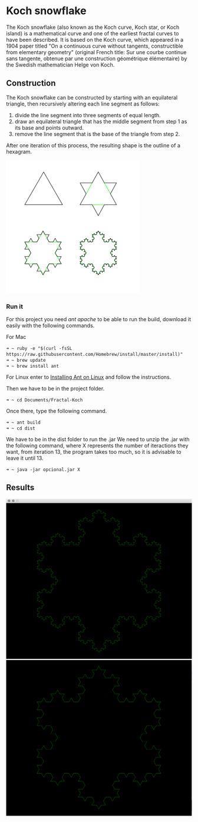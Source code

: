 # Koch snowflake

The Koch snowflake (also known as the Koch curve, Koch star, or Koch island) is a mathematical curve and one of the earliest fractal curves to have been described. It is based on the Koch curve, which appeared in a 1904 paper titled "On a continuous curve without tangents, constructible from elementary geometry" (original French title: Sur une courbe continue sans tangente, obtenue par une construction géométrique élémentaire) by the Swedish mathematician Helge von Koch.

## Construction

The Koch snowflake can be constructed by starting with an equilateral triangle, then recursively altering each line segment as follows:

1. divide the line segment into three segments of equal length.
2. draw an equilateral triangle that has the middle segment from step 1 as its base and points outward.
3. remove the line segment that is the base of the triangle from step 2.

After one iteration of this process, the resulting shape is the outline of a hexagram.

![Mars Page](KochFlake.png)

### Run it

For this project you need *ant apache* to be able to run the build, download it easily with the following commands.

For Mac

```
➜ ~ ruby -e "$(curl -fsSL https://raw.githubusercontent.com/Homebrew/install/master/install)"
➜ ~ brew update
➜ ~ brew install ant

```
For Linux enter to [Installing Ant on Linux](http://dita-ot.sourceforge.net/doc/ot-userguide/xhtml/installing/linux_installingant.html) and follow the instructions.

Then we have to be in the project folder.

```
➜ ~ cd Documents/Fractal-Koch

```

Once there, type the following command. 

```
➜ ~ ant build
➜ ~ cd dist
```
We have to be in the dist folder to run the .jar
We need to unzip the .jar with the following command, where X represents the number of iteractions they want, from iteration 13, the program takes too much, so it is advisable to leave it until 13.
```
➜ ~ java -jar opcional.jar X
```
## Results

![Mars Page](frac1.png)
![Mars Page](frac2.png)

